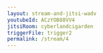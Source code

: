 ```yaml
---
layout: stream-and-jitsi-wadv
youtubeId: ACzYOB88VV4
jitsiRoom: cyberlandcigarden
triggerFile: trigger2
permalink: /stream/4
---
```


